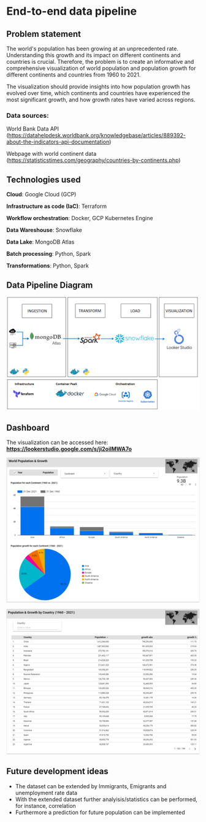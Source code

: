 # End-to-end data pipeline

## Problem statement
The world's population has been growing at an unprecedented rate. Understanding this growth and its impact on different continents and countries is crucial. Therefore, the problem is to create an informative and comprehensive visualization of world population and population growth for different continents and countries from 1960 to 2021. 

The visualization should provide insights into how population growth has evolved over time, which continents and countries have experienced the most significant growth, and how growth rates have varied across regions. 

### Data sources:
World Bank Data API (https://datahelpdesk.worldbank.org/knowledgebase/articles/889392-about-the-indicators-api-documentation)

Webpage with world continent data (https://statisticstimes.com/geography/countries-by-continents.php)

## Technologies used
**Cloud**: Google Cloud (GCP)

**Infrastructure as code (IaC)**: Terraform

**Workflow orchestration**: Docker, GCP Kubernetes Engine

**Data Wareshouse**: Snowflake

**Data Lake**: MongoDB Atlas

**Batch processing**: Python, Spark

**Transformations**: Python, Spark

## Data Pipeline Diagram
![Alt text](./Datapipeline-Architecture.PNG?raw=true "Data Pipeline Diagram")

## Dashboard
The visualization can be accessed here: **https://lookerstudio.google.com/s/ji2oilMWA7o**

![Alt text](./Dashboard-Page1.PNG?raw=true "Dashboard Page 1")

![Alt text](./Dashboard-Page2.PNG?raw=true "Dashboard Page 2")

## Future development ideas
- The dataset can be extended by Immigrants, Emigrants and unemployment rate data
- With the extended dataset further analyisis/statistics can be performed, for instance, correlation
- Furthermore a prediction for future population can be implemented